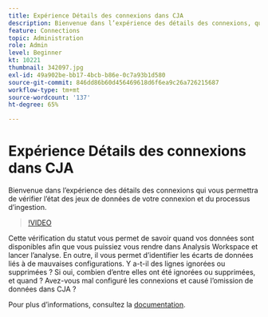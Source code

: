```yaml
---
title: Expérience Détails des connexions dans CJA
description: Bienvenue dans l’expérience des détails des connexions, qui vous permettra de vérifier l’état des jeux de données de votre connexion, ainsi que le processus d’ingestion.
feature: Connections
topic: Administration
role: Admin
level: Beginner
kt: 10221
thumbnail: 342097.jpg
exl-id: 49a902be-bb17-4bcb-b86e-0c7a93b1d580
source-git-commit: 846dd86b60d456469618d6f6ea9c26a726215687
workflow-type: tm+mt
source-wordcount: '137'
ht-degree: 65%

---
```


# Expérience Détails des connexions dans CJA

Bienvenue dans l’expérience des détails des connexions qui vous permettra de vérifier l’état des jeux de données de votre connexion et du processus d’ingestion.

>[!VIDEO](https://video.tv.adobe.com/v/342097/?quality=12&learn=on)

Cette vérification du statut vous permet de savoir quand vos données sont disponibles afin que vous puissiez vous rendre dans Analysis Workspace et lancer lʼanalyse. En outre, il vous permet d’identifier les écarts de données liés à de mauvaises configurations. Y a-t-il des lignes ignorées ou supprimées ? Si oui, combien d’entre elles ont été ignorées ou supprimées, et quand ? Avez-vous mal configuré les connexions et causé l’omission de données dans CJA ?

Pour plus dʼinformations, consultez la [documentation](https://experienceleague.adobe.com/docs/analytics-platform/using/cja-connections/manage-connections.html?lang=fr).
